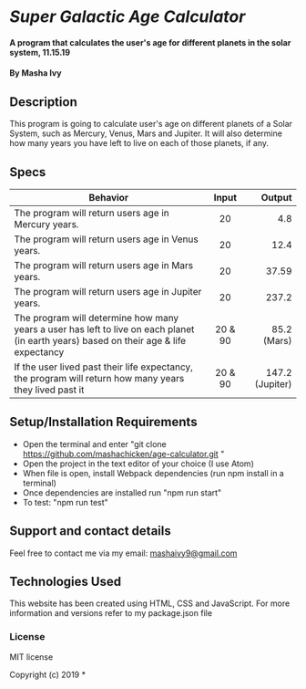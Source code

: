 # _Super Galactic Age Calculator_
#### A program that calculates the user's age for different planets in the solar system, 11.15.19
#### By Masha Ivy
## Description
This program is going to calculate user's age on different planets of a Solar System, such as Mercury, Venus, Mars and Jupiter. It will also determine how many years you have left to live on each of those planets, if any.
## Specs

| Behavior       | Input         | Output  |
| ------------- |:-------------:| -----:|
| The program will return users age in Mercury years.    | 20 | 4.8 |
| The program will return users age in Venus years.      | 20 | 12.4 |
| The program will return users age in Mars years.       | 20 | 37.59 |
| The program will return users age in Jupiter years.       | 20 | 237.2 |
| The program will determine how many years a user has left to live on each planet (in earth years) based on their age & life expectancy  | 20 & 90 | 85.2 (Mars) |
| If the user lived past their life expectancy, the program will return how many years they lived past it| 20 & 90 | 147.2 (Jupiter) |

## Setup/Installation Requirements
* Open the terminal and enter "git clone https://github.com/mashachicken/age-calculator.git "
* Open the project in the text editor of your choice (I use Atom)
* When file is open, install Webpack dependencies (run npm install in a terminal)
* Once dependencies are installed run "npm run start"
* To test: "npm run test"

## Support and contact details
Feel free to contact me via my email:
mashaivy9@gmail.com

## Technologies Used
This website has been created using HTML, CSS and JavaScript. For more information and versions refer to my package.json file

### License
MIT license

Copyright (c) 2019 *
